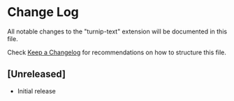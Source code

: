 # Change Log

All notable changes to the "turnip-text" extension will be documented in this file.

Check [Keep a Changelog](http://keepachangelog.com/) for recommendations on how to structure this file.

## [Unreleased]

- Initial release